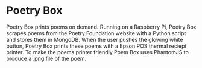 # Poetry Box

Poetry Box prints poems on demand. Running on a Raspberry Pi, Poetry Box scrapes poems from the Poetry Foundation website with a Python script and stores them in MongoDB. When the user pushes the glowing white button, Poetry Box prints these poems with a Epson POS thermal reciept printer. To make the poems printer friendly Poem Box uses PhantomJS to produce a .png file of the poem.